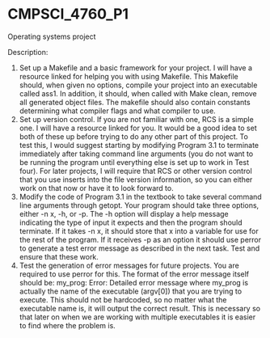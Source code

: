 # CMPSCI_4760_P1
Operating systems project

Description:
1. Set up a Makefile and a basic framework for your project. I will have a resource linked for helping you with using
Makefile. This Makefile should, when given no options, compile your project into an executable called ass1. In addition,
it should, when called with Make clean, remove all generated object files. The makefile should also contain constants
determining what compiler flags and what compiler to use.
2. Set up version control. If you are not familiar with one, RCS is a simple one. I will have a resource linked for you. It
would be a good idea to set both of these up before trying to do any other part of this project. To test this, I would suggest
starting by modifying Program 3.1 to terminate immediately after taking command line arguments (you do not want to
be running the program until everything else is set up to work in Test four). For later projects, I will require that RCS or
other version control that you use inserts into the file version information, so you can either work on that now or have it
to look forward to.
3. Modify the code of Program 3.1 in the textbook to take several command line arguments through getopt. Your program
should take three options, either -n x, -h, or -p. The -h option will display a help message indicating the type of input it
expects and then the program should terminate. If it takes -n x, it should store that x into a variable for use for the rest of
the program. If it receives -p as an option it should use perror to generate a test error message as described in the next
task. Test and ensure that these work.
4. Test the generation of error messages for future projects. You are required to use perror for this. The format of the
error message itself should be:
my_prog: Error: Detailed error message
where my_prog is actually the name of the executable (argv[0]) that you are trying to execute. This should not be
hardcoded, so no matter what the executable name is, it will output the correct result. This is necessary so that later on
when we are working with multiple executables it is easier to find where the problem is.
